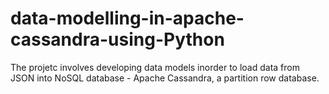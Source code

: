 # data-modelling-in-apache-cassandra-using-Python
The projetc involves developing data models inorder to load data from JSON into NoSQL database - Apache Cassandra, a partition row database.
